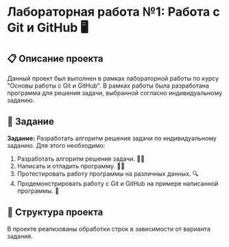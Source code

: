 # Лабораторная работа №1: Работа с Git и GitHub 🖥️

## 📋 Описание проекта

Данный проект был выполнен в рамках лабораторной работы по курсу "Основы работы с Git и GitHub". В рамках работы была разработана программа для решения задачи, выбранной согласно индивидуальному заданию.

## 🎯 Задание

**Задание:** Разработать алгоритм решения задачи по индивидуальному заданию. Для этого необходимо:

1. Разработать алгоритм решения задачи. 🧑‍💻
2. Написать и отладить программу. 🧑‍🔧
3. Протестировать работу программы на различных данных. 🔍
4. Продемонстрировать работу с Git и GitHub на примере написанной программы. 🚀

## 🔧 Структура проекта

В проекте реализованы обработки строк в зависимости от варианта задания.

